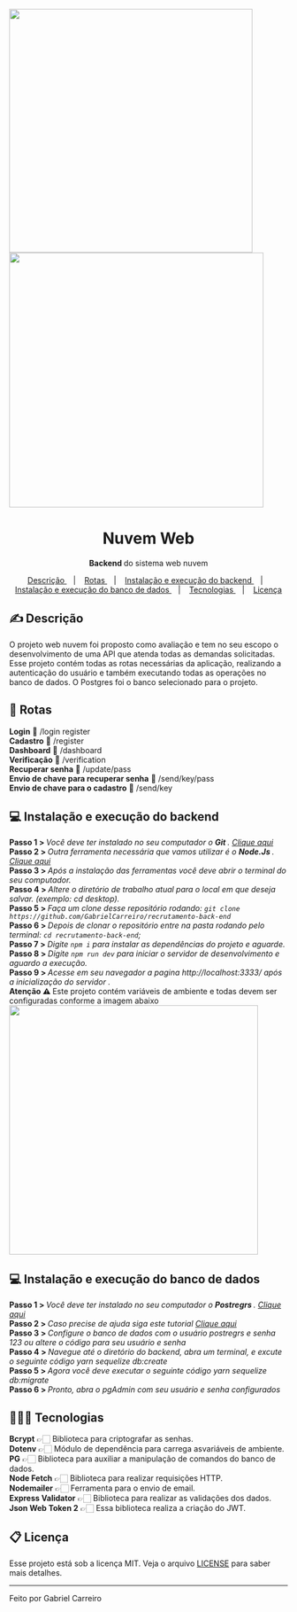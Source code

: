 <img src="https://i.imgur.com/y4F1Qhr.png" width="440"> <img src="https://i.imgur.com/gBPhsCM.png" width="460">

<h1 align="center"> Nuvem Web </h1>
<p align="center"> <strong> Backend </strong> do sistema web nuvem </p>

<p align="center">
  <a href="#-descrição"> Descrição </a>&nbsp;&nbsp;&nbsp;|&nbsp;&nbsp;&nbsp;
  <a href="#-rotas"> Rotas </a>&nbsp;&nbsp;&nbsp;|&nbsp;&nbsp;&nbsp;
  <a href="#-instalação-e-execução-do-backend"> Instalação e execução do backend </a>&nbsp;&nbsp;&nbsp;|&nbsp;&nbsp;&nbsp;
  <a href="#-instalação-e-execução-do-banco-de-dados"> Instalação e execução do banco de dados </a>&nbsp;&nbsp;&nbsp;|&nbsp;&nbsp;&nbsp;
  <a href="#-tecnologias"> Tecnologias </a>&nbsp;&nbsp;&nbsp;|&nbsp;&nbsp;&nbsp;
  <a href="#memo-licença"> Licença </a>
</p>
 
## ✍ Descrição

 O projeto web nuvem foi proposto como avaliação e tem no seu escopo o desenvolvimento de uma API que atenda todas as demandas solicitadas. Esse projeto contém 
 todas as rotas necessárias da aplicação, realizando a autenticação do usuário e também executando todas as operações no banco de dados. O Postgres foi o banco
 selecionado para o projeto. 

## 🚀 Rotas

**Login** 👣 /login register <br>
**Cadastro** 👣 /register <br>
**Dashboard** 👣 /dashboard <br>
**Verificação** 👣 /verification <br>
**Recuperar senha** 👣 /update/pass <br>
**Envio de chave para recuperar senha** 👣 /send/key/pass <br>
**Envio de chave para o cadastro** 👣 /send/key

 ## 💻 Instalação e execução do backend
 
<strong> Passo 1 > </strong> <i> Você deve ter instalado no seu computador o <strong> Git </strong>. <a href="https://git-scm.com/"> Clique aqui </a></i><br>
<strong> Passo 2 > </strong> <i> Outra ferramenta necessária que vamos utilizar é o <strong> Node.Js </strong>. <a href="https://nodejs.org/en/"> Clique aqui </a></i><br>
<strong> Passo 3 > </strong> <i> Após a instalação das ferramentas você deve abrir o terminal do seu computador. </i><br>
<strong> Passo 4 > </strong> <i> Altere o diretório de trabalho atual para o local em que deseja salvar. (exemplo: cd desktop).</i><br>
<strong> Passo 5 > </strong> <i> Faça um clone desse repositório rodando: `git clone https://github.com/GabrielCarreiro/recrutamento-back-end`</i><br>
<strong> Passo 6 > </strong> <i> Depois de clonar o repositório entre na pasta rodando pelo terminal: `cd recrutamento-back-end`; </i><br>
<strong> Passo 7 > </strong> <i> Digite `npm i` para instalar as dependências do projeto e aguarde. </i><br>
<strong> Passo 8 > </strong> <i> Digite `npm run dev` para iniciar o servidor de desenvolvimento e aguardo a execução.</i><br>
<strong> Passo 9 > </strong> <i> Acesse em seu navegador a pagina http://localhost:3333/ após a inicialização do servidor .</i><br>
<strong> Atenção ⚠ </strong>  Este projeto contém variáveis de ambiente e todas devem ser configuradas conforme a imagem abaixo <br>
<img src="https://i.imgur.com/gc8HfIh.png" width="450"> 

 ## 💻 Instalação e execução do banco de dados
 <strong> Passo 1 > </strong> <i> Você deve ter instalado no seu computador o <strong> Postregrs </strong>. <a href="https://www.postgresql.org/"> Clique aqui </a></i><br>
 <strong> Passo 2 > </strong> <i> Caso precise de ajuda siga este tutorial  <a href="https://www.youtube.com/watch?reload=9&v=FoqXi0wpX4c"> Clique aqui </a></i><br>
 <strong> Passo 3 > </strong> <i> Configure o banco de dados com o usuário *postregrs* e senha *123* ou altere o código para seu usuário e senha </i><br>
 <strong> Passo 4 > </strong> <i> Navegue até o diretório do backend, abra um terminal, e excute o seguinte código *yarn sequelize db:create* </i><br>
 <strong> Passo 5 > </strong> <i> Agora você deve executar o seguinte código *yarn sequelize db:migrate* </i><br>
 <strong> Passo 6 > </strong> <i> Pronto, abra o pgAdmin com seu usuário e senha configurados </i><br>
 
## 👨🏻‍💻 Tecnologias

**Bcrypt** 👉🏻  Biblioteca para criptografar as senhas. <br>
**Dotenv** 👉🏻 Módulo de dependência para carrega asvariáveis de ambiente.<br>
**PG** 👉🏻 Biblioteca para auxiliar a manipulação de comandos do banco de dados.<br>
**Node Fetch** 👉🏻 Biblioteca para realizar requisições HTTP.<br>
**Nodemailer** 👉🏻 Ferramenta para o envio de email.<br>
**Express Validator** 👉🏻 Biblioteca para realizar as validações dos dados.<br>
**Json Web Token 2** 👉🏻 Essa biblioteca realiza a criação do JWT.<br>

## 📋 Licença

Esse projeto está sob a licença MIT. Veja o arquivo [LICENSE](LICENSE.md) para saber mais detalhes.

---
Feito por Gabriel Carreiro
